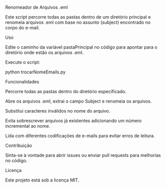 Renomeador de Arquivos .eml

Este script percorre todas as pastas dentro de um diretório principal e renomeia arquivos .eml com base no assunto (subject) encontrado no corpo do e-mail.

Uso

Edite o caminho da variável pastaPrincipal no código para apontar para o diretório onde estão os arquivos .eml.

Execute o script:

python trocarNomeEmails.py

Funcionalidades

Percorre todas as pastas dentro do diretório especificado.

Abre os arquivos .eml, extrai o campo Subject e renomeia os arquivos.

Substitui caracteres inválidos no nome do arquivo.

Evita sobrescrever arquivos já existentes adicionando um número incremental ao nome.

Lida com diferentes codificações de e-mails para evitar erros de leitura.

Contribuição

Sinta-se à vontade para abrir issues ou enviar pull requests para melhorias no código.

Licença

Este projeto está sob a licença MIT.
